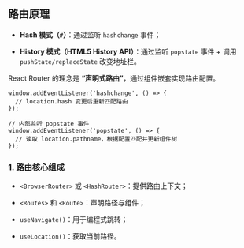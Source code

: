 ## 路由原理

- **Hash 模式（`#`）**：通过监听 `hashchange` 事件；
    
- **History 模式（HTML5 History API）**：通过监听 `popstate` 事件 + 调用 `pushState/replaceState` 改变地址栏。


React Router 的理念是 **“声明式路由”**，通过组件嵌套实现路由配置。

```
window.addEventListener('hashchange', () => {
  // location.hash 变更后重新匹配路由
});
```

```
// 内部监听 popstate 事件
window.addEventListener('popstate', () => {
  // 读取 location.pathname，根据配置匹配并更新组件树
});
```

### 1. 路由核心组成

- `<BrowserRouter>` 或 `<HashRouter>`：提供路由上下文；
    
- `<Routes>` 和 `<Route>`：声明路径与组件；
    
- `useNavigate()`：用于编程式跳转；
    
- `useLocation()`：获取当前路径。